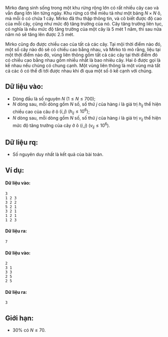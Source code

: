 Mirko đang sinh sống trong một khu rừng rộng lớn có rất nhiều cây cao và vẫn đang lớn lên từng ngày. Khu rừng có thể miêu tả như một bảng $N×N$ ô, mà mỗi ô có chứa $1$ cây. Mirko đã thu thập thông tin, và cô biết được độ cao của mỗi cây, cũng như mức độ tăng trưởng của nó. Cây tăng trưởng liên tục, có nghĩa là nếu mức độ tăng trưởng của một cây là $5$ mét $1$ năm, thì sau nửa năm nó sẽ tăng lên được $2.5$ mét.

Mirko cũng đo được chiều cao của tất cả các cây. Tại mội thời điểm nào đó, một số cây nào đó sẽ có chiều cao bằng nhau, và Mirko tò mò rằng, liệu tại một thời điểm nào đó, vùng liên thông gồm tất cả các cây tại thời điểm đó có chiều cao bằng nhau gồm nhiều nhất là bao nhiêu cây. Hai ô được gọi là kề nhau nếu chúng có chung cạnh. Một vùng liên thông là một vùng mà tất cả các ô có thể đi tới được nhau khi đi qua một số ô kề cạnh với chúng. 

## Dữ liệu vào:
- Dòng đầu là số nguyên $N\ (1≤N≤700)$;
- $N$ dòng sau, mỗi dòng gồm $N$ số, số thứ $j$ của hàng $i$ là giá trị $h_{ij}$ thể hiện chiều cao của câu ở ô $(i, j)\ (h_{ij}≤10^6)$;
- $N$ dòng sau, mỗi dòng gồm $N$ số, số thứ $j$ của hàng $i$ là giá trị $v_{ij}$ thể hiện mức độ tăng trưởng của cây ở ô $(i, j)\ (v_{ij}≤10^6)$.

## Dữ liệu rq:
- Số nguyên duy nhất là kết quả của bài toán.

## Ví dụ:
#### Dữ liệu vào:
```
3
1 2 3
3 2 2
5 2 1
3 2 1
1 2 1
1 2 3
```

#### Dữ liệu ra:
```
7
```

#### Dữ liệu vào:
```
2
3 1
3 3
2 5
2 5
```

#### Dữ liệu ra:
```
3
```

## Giới hạn:
- $30\%$ có $N≤70$.